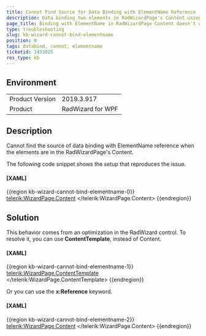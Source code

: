 ```yaml
---
title: Cannot Find Source for Data Binding with ElementName Reference
description: Data binding two elements in RadWizardPage's Content using ElementName doesn't work.
page_title: Binding with ElementName in RadWizardPage Content doesn't work
type: troubleshooting
slug: kb-wizard-cannot-bind-elementname
position: 0
tags: databind, cannot, elementname
ticketid: 1453025
res_type: kb
---
```


## Environment

<table>
    <tbody>
	    <tr>
	    	<td>Product Version</td>
	    	<td>2019.3.917</td>
	    </tr>
	    <tr>
	    	<td>Product</td>
	    	<td>RadWizard for WPF</td>
	    </tr>
    </tbody>
</table>

## Description

Cannot find the source of data binding with ElementName reference when the elements are in the RadWizardPage's Content.

The following code snippet shows the setup that reproduces the issue.

#### __[XAML]__
{{region kb-wizard-cannot-bind-elementname-0}}
	<telerik:WizardPage.Content>
		<DataTemplate>
			<StackPanel>
				<Label Target="{Binding ElementName=txt_Code2}" Content="_code." />
				<TextBox Name="txt_Code2" />
			</StackPanel>
		</DataTemplate>
	</telerik:WizardPage.Content>
{{endregion}}

## Solution

This behavior comes from an optimization in the RadWizard control. To resolve it, you can use __ContentTemplate__, instead of Content.

#### __[XAML]__
{{region kb-wizard-cannot-bind-elementname-1}}
	<telerik:WizardPage.ContentTemplate>
		<DataTemplate>
			<StackPanel>
				<Label Target="{Binding ElementName=txt_Code2}" Content="_code." />
				<TextBox Name="txt_Code2" />
			</StackPanel>
		</DataTemplate>
	</telerik:WizardPage.ContentTemplate>
{{endregion}}

Or you can use the __x:Reference__ keyword.

#### __[XAML]__
{{region kb-wizard-cannot-bind-elementname-2}}
	<telerik:WizardPage.Content>
		<StackPanel>
			<Label Target="{Binding Source={x:Reference txt_Code2}}" Content="_code." />
			<TextBox Name="txt_Code2" />
		</StackPanel>
	</telerik:WizardPage.Content>
{{endregion}}
